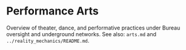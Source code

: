 # Performance Arts

Overview of theater, dance, and performative practices under Bureau oversight and underground networks. See also: `arts.md` and `../reality_mechanics/README.md`.

